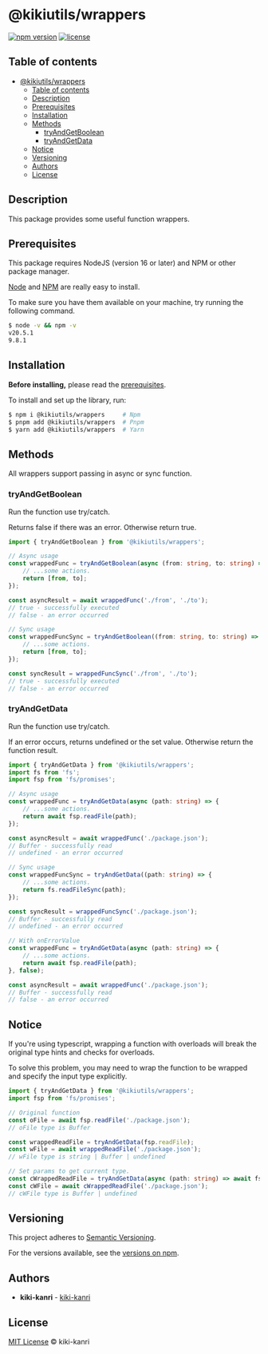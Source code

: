 # @kikiutils/wrappers

[![npm version](https://img.shields.io/npm/v/%40kikiutils%2Fwrappers)](https://www.npmjs.com/package/@kikiutils/wrappers)
[![license](https://img.shields.io/npm/l/%40kikiutils%2Fwrappers)](https://www.npmjs.com/package/@kikiutils/wrappers)

## Table of contents

- [@kikiutils/wrappers](#kikiutilswrappers)
  - [Table of contents](#table-of-contents)
  - [Description](#description)
  - [Prerequisites](#prerequisites)
  - [Installation](#installation)
  - [Methods](#methods)
    - [tryAndGetBoolean](#tryandgetboolean)
    - [tryAndGetData](#tryandgetdata)
  - [Notice](#notice)
  - [Versioning](#versioning)
  - [Authors](#authors)
  - [License](#license)

## Description

This package provides some useful function wrappers.

## Prerequisites

This package requires NodeJS (version 16 or later) and NPM or other package manager.

[Node](http://nodejs.org/) and [NPM](https://npmjs.org/) are really easy to install.

To make sure you have them available on your machine,
try running the following command.

```bash
$ node -v && npm -v
v20.5.1
9.8.1
```

## Installation

**Before installing,** please read the [prerequisites](#prerequisites).

To install and set up the library, run:

```bash
$ npm i @kikiutils/wrappers     # Npm
$ pnpm add @kikiutils/wrappers  # Pnpm
$ yarn add @kikiutils/wrappers  # Yarn
```

## Methods

All wrappers support passing in async or sync function.

### tryAndGetBoolean

Run the function use try/catch.

Returns false if there was an error. Otherwise return true.

```typescript
import { tryAndGetBoolean } from '@kikiutils/wrappers';

// Async usage
const wrappedFunc = tryAndGetBoolean(async (from: string, to: string) => {
	// ...some actions.
	return [from, to];
});

const asyncResult = await wrappedFunc('./from', './to');
// true - successfully executed
// false - an error occurred

// Sync usage
const wrappedFuncSync = tryAndGetBoolean((from: string, to: string) => {
	// ...some actions.
	return [from, to];
});

const syncResult = wrappedFuncSync('./from', './to');
// true - successfully executed
// false - an error occurred
```

### tryAndGetData

Run the function use try/catch.

If an error occurs, returns undefined or the set value. Otherwise return the function result.

```typescript
import { tryAndGetData } from '@kikiutils/wrappers';
import fs from 'fs';
import fsp from 'fs/promises';

// Async usage
const wrappedFunc = tryAndGetData(async (path: string) => {
	// ...some actions.
	return await fsp.readFile(path);
});

const asyncResult = await wrappedFunc('./package.json');
// Buffer - successfully read
// undefined - an error occurred

// Sync usage
const wrappedFuncSync = tryAndGetData((path: string) => {
	// ...some actions.
	return fs.readFileSync(path);
});

const syncResult = wrappedFuncSync('./package.json');
// Buffer - successfully read
// undefined - an error occurred

// With onErrorValue
const wrappedFunc = tryAndGetData(async (path: string) => {
	// ...some actions.
	return await fsp.readFile(path);
}, false);

const asyncResult = await wrappedFunc('./package.json');
// Buffer - successfully read
// false - an error occurred
```

## Notice

If you're using typescript, wrapping a function with overloads will break the original type hints and checks for overloads.

To solve this problem, you may need to wrap the function to be wrapped and specify the input type explicitly.

```typescript
import { tryAndGetData } from '@kikiutils/wrappers';
import fsp from 'fs/promises';

// Original function
const oFile = await fsp.readFile('./package.json');
// oFile type is Buffer

const wrappedReadFile = tryAndGetData(fsp.readFile);
const wFile = await wrappedReadFile('./package.json');
// wFile type is string | Buffer | undefined

// Set params to get current type.
const cWrappedReadFile = tryAndGetData(async (path: string) => await fsp.readFile(path));
const cWFile = await cWrappedReadFile('./package.json');
// cWFile type is Buffer | undefined
```

## Versioning
This project adheres to [Semantic Versioning](http://semver.org).

For the versions available, see the [versions on npm](https://www.npmjs.com/package/@kikiutils/wrappers?activeTab=versions).

## Authors

- **kiki-kanri** - [kiki-kanri](https://github.com/kiki-kanri)

## License

[MIT License](LICENSE) © kiki-kanri
